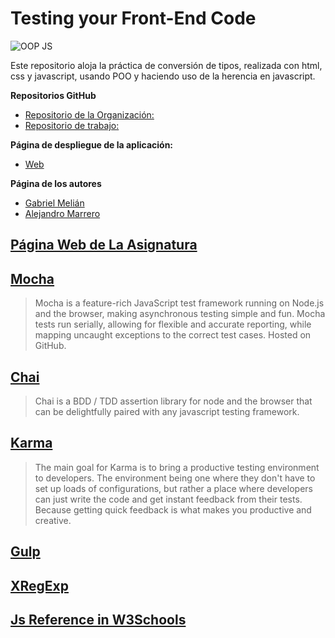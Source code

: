 # Testing your Front-End Code
![OOP JS](http://marcofranssen.nl/images/681b1f62be27d6c8f99eb491c473786a4b716aab.png)

Este repositorio aloja la práctica de conversión de tipos, realizada con html, css y javascript, usando POO y haciendo uso de la herencia en javascript.


**Repositorios GitHub**
* [Repositorio de la Organización: ](https://github.com/ULL-ESIT-GRADOII-PL/mocha-y-chai-ga.git)
* [Repositorio de trabajo: ](https://github.com/marrero-/mocha-y-chai-ga.git)

**Página de despliegue de la aplicación:**
* [Web](http://ull-esit-gradoii-pl.github.io/mocha-y-chai-ga/)

**Página de los autores**

* [Gabriel Melián](https://alu0100819786.github.io)
* [Alejandro Marrero](https://marrero-.github.io/)

## [Página Web de La Asignatura](https://campusvirtual.ull.es/1516/course/view.php?id=178)

## [Mocha](https://mochajs.org/)
>Mocha is a feature-rich JavaScript test framework running on Node.js and the browser, making asynchronous testing simple and fun. Mocha tests run serially, allowing for flexible and accurate reporting, while mapping uncaught exceptions to the correct test cases. Hosted on GitHub.

## [Chai](http://chaijs.com/)
>Chai is a BDD / TDD assertion library for node and the browser that can be delightfully paired with any javascript testing framework.

## [Karma](https://karma-runner.github.io/0.13/index.html)
>The main goal for Karma is to bring a productive testing environment to developers. The environment being one where they don't have to set up loads of configurations, but rather a place where developers can just write the code and get instant feedback from their tests. Because getting quick feedback is what makes you productive and creative.

## [Gulp](http://gulpjs.com/)

## [XRegExp](http://xregexp.com/)

## [Js Reference in W3Schools](http://www.w3schools.com/js/)
